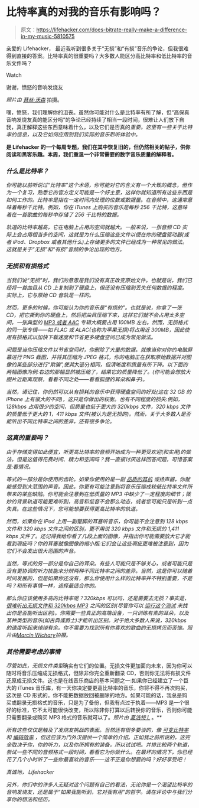 # 比特率真的对我的音乐有影响吗？

> 原文：<https://lifehacker.com/does-bitrate-really-make-a-difference-in-my-music-5810575>

亲爱的 Lifehacker，
最近我听到很多关于“无损”和“有损”音乐的争论，但我很难得到直接的答案。比特率真的很重要吗？大多数人能区分高比特率和低比特率的音乐文件吗？

Watch

谢谢，愤怒的音响发烧友

*照片由* [*苔丝·沃森*](http://www.flickr.com/photos/tessawatson/427116107/) 拍摄。

嘿，愤怒，我们理解你的沮丧。虽然你可能对什么是比特率有所了解，但“高保真音响发烧友真的能区分吗”的争论已经持续了相当一段时间，很难让人们放下自我，真正解释这些东西意味着什么，以及它们是否真的*重要。这里有一些关于比特率的信息，以及它如何应用到我们实际的音乐聆听体验中。*

[](http://lifehacker.com/tag/blast-from-the-past)**是 Lifehacker 的一个每周专题，我们在其中恢复旧的，但仍然相关的帖子，供你阅读和黑客乐趣。本周，我们重温一个非常需要的数字音乐质量的解释者。**

### *什么是比特率？*

*你可能以前听说过“比特率”这个术语，你可能对它的含义有一个大致的概念，但作为一个复习，熟悉它的官方定义可能是一个好主意，这样你就知道所有这些东西是如何工作的。比特率是指在一定时间内处理的位数或数据量。在音频中，这通常意味着每秒千比特。例如，你在 iTunes 上购买的音乐是每秒 256 千比特，这意味着在一首歌曲的每秒中存储了 256 千比特的数据。*

*轨道的比特率越高，它在电脑上占用的空间就越大。一般来说，一张音频 CD 实际上会占用相当多的空间，这就是为什么压缩这些文件以便在你的硬盘驱动器(或者 iPod、Dropbox 或者其他什么)上存储更多的文件已经成为一种常见的做法。这就是关于“无损”和“有损”音频的争论出现的地方。*

### *无损和有损格式*

*当我们说“无损”时，我们的意思是我们没有真正改变原始文件。也就是说，我们已经将一首曲目从 CD 上复制到了硬盘上，但还没有压缩到丢失任何数据的程度。实际上，它与原始 CD 音轨是一样的。*

*然而，更多的时候，你可能认为你的音乐是“有损的”。也就是说，你拿了一张 CD，把它撕到你的硬盘上，然后把曲目压缩下来，这样它们就不会占用太多空间。一张典型的 [MP3 或者 AAC](https://lifehacker.com/what-s-the-difference-between-all-these-audio-formats-5927052) 专辑大概要占用 100MB 左右。然而，无损格式的同一张专辑——如 FLAC 或 ALAC(也称为苹果无损)将占用近 300MB，因此使用有损格式以加快下载速度和节省更多硬盘空间已成为常见做法。*

*问题是当你压缩文件以节省空间时，你删除了大量的数据。就像当你对你的电脑屏幕进行 PNG 截图，并将其压缩为 JPEG 格式，你的电脑正在获取原始数据并对图像的某些部分进行“欺骗”,使其*大部分*相同，但清晰度和质量有所下降。以下面的两幅图像为例:右边的那幅显然被压缩了，结果它的质量降低了。(你可能会想放大图片近距离观察，看看不同之处——看看狐狸的耳朵和鼻子)。*

*当然，请记住，你仍然可以从有损耗的音乐中获得硬盘空间的好处(这在 32 GB 的 iPhone 上有很大的不同)，这只是你做出的权衡。也有不同程度的损失:例如，128kbps 占用很少的空间，但质量也低于更大的 320kbps 文件，320 kbps 文件的质量低于更大的 1，411 kbps 文件(被认为是无损的)。然而，关于大多数人是否能听出不同比特率之间的差异，还有很多争论。*

### *这真的重要吗？*

*由于存储变得如此便宜，听更高比特率的音频开始成为一种更受欢迎(和实用)的做法。但是这值得花费时间、精力和空间吗？我一直很讨厌这样回答问题，可惜答案是:看情况。*

*等式的一部分是你使用的齿轮。如果你使用的是一副 [品质的耳机](https://lifehacker.com/how-to-choose-the-perfect-pair-of-headphones-5800772) 或扬声器，你就能感受到大范围的声音。因此，你更有可能注意到将音乐压缩成较低比特率文件所带来的某些缺陷。你可能会注意到在低质量的 MP3 中缺少了一定程度的细节；微妙的背景轨道可能更难听到，高音和低音不会那么动态，或者您可能只是听到一点失真。在这些情况下，您可能想要获得更高比特率的轨道。*

*然而，如果你在 iPod 上用一副蹩脚的耳塞听音乐，你可能不会注意到 128 kbps 文件和 320 kbps 文件之间的区别，更不用说 320 kbps 文件和无损的 1,411 kbps 文件了。还记得我给你看了几段上面的图像，并指出你可能需要放大它才能看到瑕疵吗？你的耳塞就像图像的缩小版:它们会让这些瑕疵更难被注意到，因为它们不会发出很大范围的声音。*

*当然，等式的另一部分是你自己的耳朵。有些人可能只是不够关心，或者可能只是没有更协调的听力技能来分辨两种不同比特率之间的差异。当然，这是你可以随着时间发展的，但是如果你还没有，那么你使用什么样的比特率并不特别重要，不是吗？和所有事情一样，选择最适合你的。*

*那么你应该使用多高的比特率呢？320kbps 可以吗，还是需要去无损？事实是， [很难*听出无损文件和 320kbps MP3*](https://lifehacker.com/concluding-the-great-mp3-bitrate-experiment-5921889) 之间的区别(尽管你可以 [运行这个测试](http://lifehacker.com/mp3-or-lossless-see-if-you-can-hear-the-difference-wit-5903625) 来找出你是否能听出区别)。你需要一些真正的高端设备，一只训练有素的耳朵，以及某种类型的音乐(如古典或爵士)才能听出区别。对于绝大多数人来说，320kbps 的速度听起来绰绰有余。你不需要为找到所有你喜欢的歌曲的无损拷贝而苦恼。*照片由*[*Marcin Wichary*](http://www.flickr.com/photos/mwichary/2711714163/)拍摄。*

### *其他需要考虑的事情*

*尽管如此，无损文件类型*确实有它们的位置。无损文件更加面向未来，因为你可以随时将音乐压缩成无损格式，但除非你完全重新翻录 CD，否则你无法将有损文件还原成无损文件。这也是在线音乐商店的基本问题之一:如果你已经建立了一个巨大的 iTunes 音乐库，有一天你决定要更高比特率的音乐，你将不得不再次购买，这次是 CD 形式的。你不能把数据放回被删除的地方。如果可能的话，我总是购买或翻录无损格式的音乐，只是为了备份，但我有点过于执着——MP3 是一个很好的标准，它不太可能很快改变，所以除非你打算以后转换你的音乐，否则你可能只需要翻录或购买 MP3 格式的音乐就可以了。*照片由* [*夏洛特 L*](http://www.flickr.com/photos/charlottel/2272663556/) 。**

*所有这些仅仅是触及了发烧友挑战的表面。当然还有很多要谈的，像 [可变比特率](http://en.wikipedia.org/wiki/Variable_bitrate) 和 [编码效率](http://en.wikipedia.org/wiki/Advanced_Audio_Coding#AAC.27s_improvements_over_MP3) ，但这应该为门外汉提供一个简单的介绍。正如我之前所说的，这完全取决于你，你的听力，以及你所拥有的装备，所以试试吧。并排比较两个轨道，尝试一些不同的音频格式一段时间，看看它为你做什么。在最坏的情况下，你已经花了几个小时听了一些你最喜欢的音乐——这不正是你想要的吗？好好享受吧！*

*真诚地，
Lifehacker*

*另外，你们中的许多人无疑对这个问题有自己的看法，无论你是一个渴望比特率的音响发烧友，还是属于“如果我能听到，它对我有用”的哲学。请在评论中与我们分享你的想法和经历。*